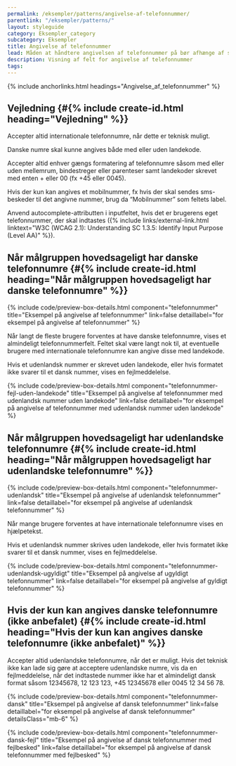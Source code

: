 ```yaml
---
permalink: /eksempler/patterns/angivelse-af-telefonnummer/
parentlink: "/eksempler/patterns/"
layout: styleguide
category: Eksempler_category
subcategory: Eksempler
title: Angivelse af telefonnummer
lead: Måden at håndtere angivelsen af telefonnummer på bør afhænge af selvbetjeningsløsningens målgruppe.
description: Visning af felt for angivelse af telefonnummer
tags:
---
```


{% include anchorlinks.html headings="Angivelse_af_telefonnummer" %}

## Vejledning {#{% include create-id.html heading="Vejledning" %}}

Accepter altid internationale telefonnumre, når dette er teknisk muligt.

Danske numre skal kunne angives både med eller uden landekode.

Accepter altid enhver gængs formatering af telefonnumre såsom med eller uden mellemrum, bindestreger eller parenteser samt landekoder skrevet med enten + eller 00 (fx +45 eller 0045).

Hvis der kun kan angives et mobilnummer, fx hvis der skal sendes sms-beskeder til det angivne nummer, brug da “Mobilnummer” som feltets label.

Anvend autocomplete-attributten i inputfeltet, hvis det er brugerens eget telefonnummer, der skal indtastes ({% include links/external-link.html linktext="W3C (WCAG 2.1): Understanding SC 1.3.5: Identify Input Purpose (Level AA)" %}).

## Når målgruppen hovedsageligt har danske telefonnumre {#{% include create-id.html heading="Når målgruppen hovedsageligt har danske telefonnumre" %}}

{% include code/preview-box-details.html component="telefonnummer" title="Eksempel på angivelse af telefonnummer" link=false detaillabel="for eksempel på angivelse af telefonnummer" %}

Når langt de fleste brugere forventes at have danske telefonnumre, vises et almindeligt telefonnummerfelt. Feltet skal være langt nok til, at eventuelle brugere med internationale telefonnumre kan angive disse med landekode. 

Hvis et udenlandsk nummer er skrevet uden landekode, eller hvis formatet ikke svarer til et dansk nummer, vises en fejlmeddelelse.

{% include code/preview-box-details.html component="telefonnummer-fejl-uden-landekode" title="Eksempel på angivelse af telefonnummer med udenlandsk nummer uden landekode" link=false detaillabel="for eksempel på angivelse af telefonnummer med udenlandsk nummer uden landekode" %}

## Når målgruppen hovedsageligt har udenlandske telefonnumre {#{% include create-id.html heading="Når målgruppen hovedsageligt har udenlandske telefonnumre" %}}

{% include code/preview-box-details.html component="telefonnummer-udenlandsk" title="Eksempel på angivelse af udenlandsk telefonnummer" link=false detaillabel="for eksempel på angivelse af udenlandsk telefonnummer" %}

Når mange brugere forventes at have internationale telefonnumre vises en hjælpetekst.

Hvis et udenlandsk nummer skrives uden landekode, eller hvis formatet ikke svarer til et dansk nummer, vises en fejlmeddelelse.

{% include code/preview-box-details.html component="telefonnummer-udenlandsk-ugyldigt" title="Eksempel på angivelse af ugyldigt telefonnummer" link=false detaillabel="for eksempel på angivelse af gyldigt telefonnummer" %}

## Hvis der kun kan angives danske telefonnumre (ikke anbefalet) {#{% include create-id.html heading="Hvis der kun kan angives danske telefonnumre (ikke anbefalet)" %}}

Accepter altid udenlandske telefonnumre, når det er muligt. Hvis det teknisk ikke kan lade sig gøre at acceptere udenlandske numre, vis da en fejlmeddelelse, når det indtastede nummer ikke har et almindeligt dansk format såsom 12345678, 12 123 123, +45 12345678 eller 0045 12 34 56 78.

{% include code/preview-box-details.html component="telefonnummer-dansk" title="Eksempel på angivelse af dansk telefonnummer" link=false detaillabel="for eksempel på angivelse af dansk telefonnummer" detailsClass="mb-6" %}

{% include code/preview-box-details.html component="telefonnummer-dansk-fejl" title="Eksempel på angivelse af dansk telefonnummer med fejlbesked" link=false detaillabel="for eksempel på angivelse af dansk telefonnummer med fejlbesked" %}

